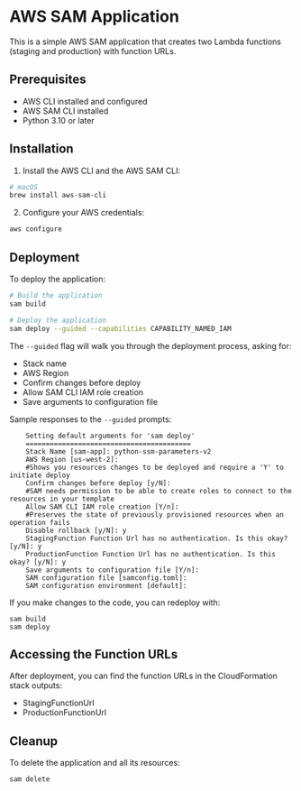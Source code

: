 # AWS SAM Application

This is a simple AWS SAM application that creates two Lambda functions (staging and production) with function URLs.

## Prerequisites

- AWS CLI installed and configured
- AWS SAM CLI installed
- Python 3.10 or later

## Installation

1. Install the AWS CLI and the AWS SAM CLI:

```bash
# macOS
brew install aws-sam-cli
```

2. Configure your AWS credentials:

```bash
aws configure
```

## Deployment

To deploy the application:

```bash
# Build the application
sam build

# Deploy the application
sam deploy --guided --capabilities CAPABILITY_NAMED_IAM
```

The `--guided` flag will walk you through the deployment process, asking for:

- Stack name
- AWS Region
- Confirm changes before deploy
- Allow SAM CLI IAM role creation
- Save arguments to configuration file

Sample responses to the `--guided` prompts:

```
	Setting default arguments for 'sam deploy'
	=========================================
	Stack Name [sam-app]: python-ssm-parameters-v2
	AWS Region [us-west-2]:
	#Shows you resources changes to be deployed and require a 'Y' to initiate deploy
	Confirm changes before deploy [y/N]:
	#SAM needs permission to be able to create roles to connect to the resources in your template
	Allow SAM CLI IAM role creation [Y/n]:
	#Preserves the state of previously provisioned resources when an operation fails
	Disable rollback [y/N]: y
	StagingFunction Function Url has no authentication. Is this okay? [y/N]: y
	ProductionFunction Function Url has no authentication. Is this okay? [y/N]: y
	Save arguments to configuration file [Y/n]:
	SAM configuration file [samconfig.toml]:
	SAM configuration environment [default]:
```
If you make changes to the code, you can redeploy with:

```
sam build
sam deploy
```

## Accessing the Function URLs

After deployment, you can find the function URLs in the CloudFormation stack outputs:

- StagingFunctionUrl
- ProductionFunctionUrl

## Cleanup

To delete the application and all its resources:

```bash
sam delete
```

